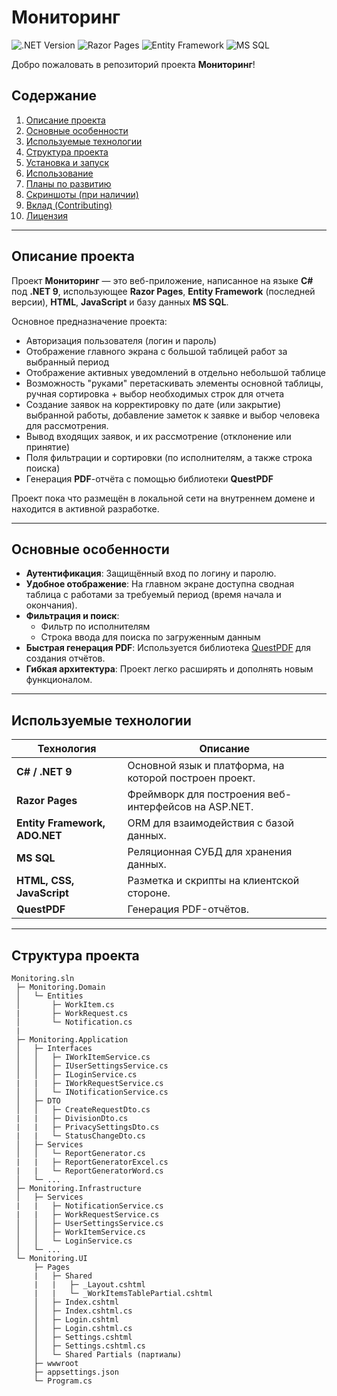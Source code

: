 # Мониторинг
![.NET Version](https://img.shields.io/badge/.NET-9.0-blueviolet)
![Razor Pages](https://img.shields.io/badge/Razor%20Pages-Enabled-success)
![Entity Framework](https://img.shields.io/badge/Entity%20Framework-Latest%20Version-green)
![MS SQL](https://img.shields.io/badge/Database-MS%20SQL-blue)

Добро пожаловать в репозиторий проекта **Мониторинг**! 

## Содержание
1. [Описание проекта](#описание-проекта)
2. [Основные особенности](#основные-особенности)
3. [Используемые технологии](#используемые-технологии)
4. [Структура проекта](#структура-проекта)
5. [Установка и запуск](#установка-и-запуск)
6. [Использование](#использование)
7. [Планы по развитию](#планы-по-развитию)
8. [Скриншоты (при наличии)](#скриншоты)
9. [Вклад (Contributing)](#вклад-contributing)
10. [Лицензия](#лицензия)

---

## Описание проекта
Проект **Мониторинг** — это веб-приложение, написанное на языке **C#** под **.NET 9**, использующее **Razor Pages**, **Entity Framework** (последней версии), **HTML**, **JavaScript** и базу данных **MS SQL**.  

Основное предназначение проекта:  
- Авторизация пользователя (логин и пароль)  
- Отображение главного экрана с большой таблицей работ за выбранный период
- Отображение активных уведомлений в отдельно небольшой таблице
- Возможность "руками" перетаскивать элементы основной таблицы, ручная сортировка + выбор необходимых строк для отчета
- Создание заявок на корректировку по дате (или закрытие) выбранной работы, добавление заметок к заявке и выбор человека для рассмотрения.
- Вывод входящих заявок, и их рассмотрение (отклонение или принятие)
- Поля фильтрации и сортировки (по исполнителям, а также строка поиска)  
- Генерация **PDF**-отчёта с помощью библиотеки **QuestPDF**  

Проект пока что размещён в локальной сети на внутреннем домене и находится в активной разработке.

---

## Основные особенности
- **Аутентификация**: Защищённый вход по логину и паролю.  
- **Удобное отображение**: На главном экране доступна сводная таблица с работами за требуемый период (время начала и окончания).  
- **Фильтрация и поиск**:  
  - Фильтр по исполнителям  
  - Строка ввода для поиска по загруженным данным  
- **Быстрая генерация PDF**: Используется библиотека [QuestPDF](https://github.com/QuestPDF/QuestPDF) для создания отчётов.  
- **Гибкая архитектура**: Проект легко расширять и дополнять новым функционалом.

---

## Используемые технологии
| Технология               | Описание                                                  |
|--------------------------|-----------------------------------------------------------|
| **C# / .NET 9**             | Основной язык и платформа, на которой построен проект.   |
| **Razor Pages**             | Фреймворк для построения веб-интерфейсов на ASP.NET.     |
|**Entity Framework, ADO.NET**| ORM для взаимодействия с базой данных.                   |
| **MS SQL**                  | Реляционная СУБД для хранения данных.                    |
| **HTML, CSS, JavaScript**   | Разметка и скрипты на клиентской стороне.                |
| **QuestPDF**                | Генерация PDF-отчётов.                                   |

---

## Структура проекта
```plaintext
Monitoring.sln
 ├─ Monitoring.Domain
 │   └─ Entities
 │       ├─ WorkItem.cs
 |       ├─ WorkRequest.cs
 │       └─ Notification.cs
 |       
 ├─ Monitoring.Application
 │   ├─ Interfaces
 │   │   ├─ IWorkItemService.cs
 │   │   ├─ IUserSettingsService.cs
 │   │   ├─ ILoginService.cs
 |   |   ├─ IWorkRequestService.cs
 │   │   └─ INotificationService.cs
 │   ├─ DTO
 │   │   ├─ CreateRequestDto.cs
 |   |   ├─ DivisionDto.cs
 |   |   ├─ PrivacySettingsDto.cs
 |   |   └─ StatusChangeDto.cs
 │   ├─ Services
 │   │   └─ ReportGenerator.cs
 |   |   ├─ ReportGeneratorExcel.cs
 |   |   └─ ReportGeneratorWord.cs
 │   └─ ...
 ├─ Monitoring.Infrastructure
 │   ├─ Services
 |   |   ├─ NotificationService.cs
 |   |   ├─ WorkRequestService.cs
 │   │   ├─ UserSettingsService.cs
 │   │   ├─ WorkItemService.cs
 │   │   └─ LoginService.cs
 │   └─ ...
 └─ Monitoring.UI
     ├─ Pages
     |   ├─ Shared
     |   |   ├─ _Layout.cshtml
     |   |   └─ _WorkItemsTablePartial.cshtml
     │   ├─ Index.cshtml
     │   ├─ Index.cshtml.cs
     │   ├─ Login.cshtml
     │   ├─ Login.cshtml.cs
     │   ├─ Settings.cshtml
     │   ├─ Settings.cshtml.cs
     │   └─ Shared Partials (партиалы)
     ├─ wwwroot
     ├─ appsettings.json
     └─ Program.cs

